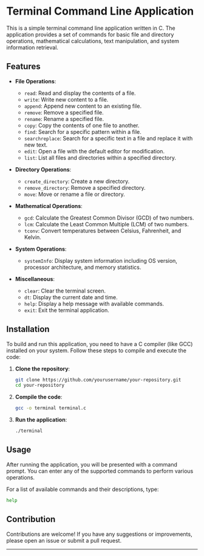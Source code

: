 
# Terminal Command Line Application

This is a simple terminal command line application written in C. The application provides a set of commands for basic file and directory operations, mathematical calculations, text manipulation, and system information retrieval.

## Features

- **File Operations**:
  - `read`: Read and display the contents of a file.
  - `write`: Write new content to a file.
  - `append`: Append new content to an existing file.
  - `remove`: Remove a specified file.
  - `rename`: Rename a specified file.
  - `copy`: Copy the contents of one file to another.
  - `find`: Search for a specific pattern within a file.
  - `searchreplace`: Search for a specific text in a file and replace it with new text.
  - `edit`: Open a file with the default editor for modification.
  - `list`: List all files and directories within a specified directory.

- **Directory Operations**:
  - `create_directory`: Create a new directory.
  - `remove_directory`: Remove a specified directory.
  - `move`: Move or rename a file or directory.

- **Mathematical Operations**:
  - `gcd`: Calculate the Greatest Common Divisor (GCD) of two numbers.
  - `lcm`: Calculate the Least Common Multiple (LCM) of two numbers.
  - `tconv`: Convert temperatures between Celsius, Fahrenheit, and Kelvin.

- **System Operations**:
  - `systemInfo`: Display system information including OS version, processor architecture, and memory statistics.

- **Miscellaneous**:
  - `clear`: Clear the terminal screen.
  - `dt`: Display the current date and time.
  - `help`: Display a help message with available commands.
  - `exit`: Exit the terminal application.

## Installation

To build and run this application, you need to have a C compiler (like GCC) installed on your system. Follow these steps to compile and execute the code:

1. **Clone the repository**:
    ```bash
    git clone https://github.com/yourusername/your-repository.git
    cd your-repository
    ```

2. **Compile the code**:
    ```bash
    gcc -o terminal terminal.c
    ```

3. **Run the application**:
    ```bash
    ./terminal
    ```

## Usage

After running the application, you will be presented with a command prompt. You can enter any of the supported commands to perform various operations.

For a list of available commands and their descriptions, type:
```bash
help
```

## Contribution

Contributions are welcome! If you have any suggestions or improvements, please open an issue or submit a pull request.



---
